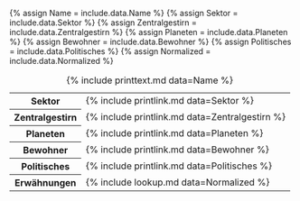 {% assign Name = include.data.Name %}
{% assign Sektor = include.data.Sektor %}
{% assign Zentralgestirn = include.data.Zentralgestirn %}
{% assign Planeten = include.data.Planeten %}
{% assign Bewohner = include.data.Bewohner %}
{% assign Politisches = include.data.Politisches %}
{% assign Normalized = include.data.Normalized %}
<table>
    <caption>{% include printtext.md data=Name %}</caption>
    <tbody>
        <tr><th>Sektor</th><td>{% include printlink.md data=Sektor %}</td></tr>
        <tr><th>Zentralgestirn</th><td>{% include printlink.md data=Zentralgestirn %}</td></tr>
        <tr><th>Planeten</th><td>{% include printlink.md data=Planeten %}</td></tr>
        <tr><th>Bewohner</th><td>{% include printlink.md data=Bewohner %}</td></tr>
        <tr><th>Politisches</th><td>{% include printlink.md data=Politisches %}</td></tr>
        <tr><th>Erwähnungen</th><td>{% include lookup.md data=Normalized %}</td></tr>
    </tbody>
</table>